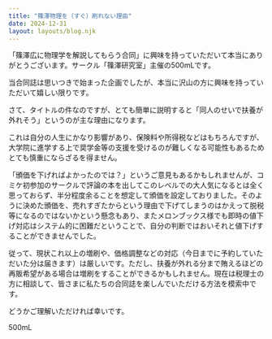 ```yaml
---
title: "篠澤物理を（すぐ）刷れない理由"
date: 2024-12-31
layout: layouts/blog.njk
---
```

<p>「篠澤広に物理学を解説してもらう合同」に興味を持っていただいて本当にありがとうございます。サークル「篠澤研究室」主催の500mLです。</p>

<p>当合同誌は思いつきで始まった企画でしたが、本当に沢山の方に興味を持っていただいて嬉しい限りです。</p>

<p>さて、タイトルの件なのですが、とても簡単に説明すると「同人のせいで扶養が外れそう」というのが主な理由になります。</p>

<p>これは自分の人生にかなり影響があり、保険料や所得税などはもちろんですが、大学院に進学する上で奨学金等の支援を受けるのが難しくなる可能性もあるためとても慎重にならざるを得ません。</p>

<p>「頒価を下げればよかったのでは？」というご意見もあるかもしれませんが、コミケ初参加のサークルで評論の本を出してこのレベルでの大人気になるとは全く思っておらず、半分程度余ることを想定して頒価を設定しておりました。そのように決めた頒価を、売れすぎたからという理由で下げてしまうのはかえって脱税等になるのではないかという懸念もあり、またメロンブックス様でも即時の値下げ対応はシステム的に困難だということで、自分の判断ではおいそれと値下げすることができませんでした。</p>

<p>従って、現状これ以上の増刷や、価格調整などの対応（今日までに予約していただいた分は届きます）は厳しいです。ただし、扶養が外れる分まで賄えるほどの再販希望がある場合は増刷をすることができるかもしれません。現在は税理士の方に相談して、皆さまに私たちの合同誌を楽しんでいただける方法を模索中です。</p>

<p>どうかご理解いただければ幸いです。</p>

<p>500mL</p>